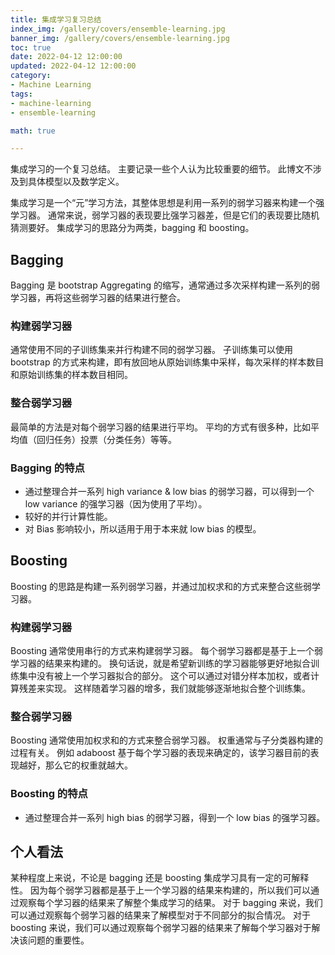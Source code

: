 ```yaml
---
title: 集成学习复习总结
index_img: /gallery/covers/ensemble-learning.jpg
banner_img: /gallery/covers/ensemble-learning.jpg
toc: true
date: 2022-04-12 12:00:00
updated: 2022-04-12 12:00:00
category:
- Machine Learning
tags:
- machine-learning
- ensemble-learning

math: true

---
```

<!-- omit in toc -->

集成学习的一个复习总结。
主要记录一些个人认为比较重要的细节。
此博文不涉及到具体模型以及数学定义。

<!-- more -->

集成学习是一个“元”学习方法，其整体思想是利用一系列的弱学习器来构建一个强学习器。
通常来说，弱学习器的表现要比强学习器差，但是它们的表现要比随机猜测要好。
集成学习的思路分为两类，bagging 和 boosting。

## Bagging

Bagging 是 bootstrap Aggregating 的缩写，通常通过多次采样构建一系列的弱学习器，再将这些弱学习器的结果进行整合。

### 构建弱学习器

通常使用不同的子训练集来并行构建不同的弱学习器。
子训练集可以使用 bootstrap 的方式来构建，即有放回地从原始训练集中采样，每次采样的样本数目和原始训练集的样本数目相同。

### 整合弱学习器

最简单的方法是对每个弱学习器的结果进行平均。
平均的方式有很多种，比如平均值（回归任务）投票（分类任务）等等。

### Bagging 的特点

- 通过整理合并一系列 high variance & low bias 的弱学习器，可以得到一个 low variance 的强学习器（因为使用了平均）。
- 较好的并行计算性能。
- 对 Bias 影响较小，所以适用于用于本来就 low bias 的模型。

## Boosting

Boosting 的思路是构建一系列弱学习器，并通过加权求和的方式来整合这些弱学习器。

### 构建弱学习器

Boosting 通常使用串行的方式来构建弱学习器。
每个弱学习器都是基于上一个弱学习器的结果来构建的。
换句话说，就是希望新训练的学习器能够更好地拟合训练集中没有被上一个学习器拟合的部分。
这个可以通过对错分样本加权，或者计算残差来实现。
这样随着学习器的增多，我们就能够逐渐地拟合整个训练集。

### 整合弱学习器

Boosting 通常使用加权求和的方式来整合弱学习器。
权重通常与子分类器构建的过程有关。
例如 adaboost 基于每个学习器的表现来确定的，该学习器目前的表现越好，那么它的权重就越大。

### Boosting 的特点

- 通过整理合并一系列 high bias 的弱学习器，得到一个 low bias 的强学习器。

## 个人看法

某种程度上来说，不论是 bagging 还是 boosting 集成学习具有一定的可解释性。
因为每个弱学习器都是基于上一个学习器的结果来构建的，所以我们可以通过观察每个学习器的结果来了解整个集成学习的结果。
对于 bagging 来说，我们可以通过观察每个弱学习器的结果来了解模型对于不同部分的拟合情况。
对于 boosting 来说，我们可以通过观察每个弱学习器的结果来了解每个学习器对于解决该问题的重要性。